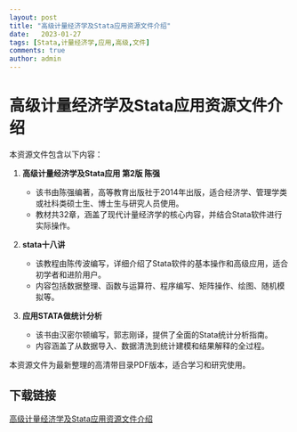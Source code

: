 ```yaml
---
layout: post
title: "高级计量经济学及Stata应用资源文件介绍"
date:   2023-01-27
tags: [Stata,计量经济学,应用,高级,文件]
comments: true
author: admin
---
```

# 高级计量经济学及Stata应用资源文件介绍

本资源文件包含以下内容：

1. **高级计量经济学及Stata应用 第2版 陈强**
   - 该书由陈强编著，高等教育出版社于2014年出版，适合经济学、管理学类或社科类硕士生、博士生与研究人员使用。
   - 教材共32章，涵盖了现代计量经济学的核心内容，并结合Stata软件进行实际操作。

2. **stata十八讲**
   - 该教程由陈传波编写，详细介绍了Stata软件的基本操作和高级应用，适合初学者和进阶用户。
   - 内容包括数据整理、函数与运算符、程序编写、矩阵操作、绘图、随机模拟等。

3. **应用STATA做统计分析**
   - 该书由汉密尔顿编写，郭志刚译，提供了全面的Stata统计分析指南。
   - 内容涵盖了从数据导入、数据清洗到统计建模和结果解释的全过程。

本资源文件为最新整理的高清带目录PDF版本，适合学习和研究使用。

## 下载链接

[高级计量经济学及Stata应用资源文件介绍](https://pan.quark.cn/s/32633c2cf08f)